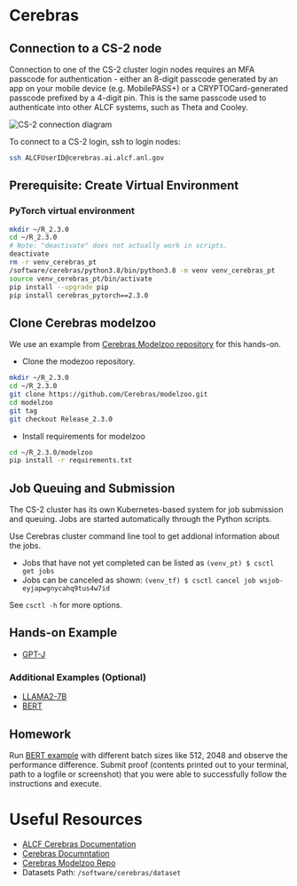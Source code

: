 # Cerebras 

## Connection to a CS-2 node

Connection to one of the CS-2 cluster login nodes requires an MFA passcode for authentication - either an 8-digit passcode generated by an app on your mobile device (e.g. MobilePASS+) or a CRYPTOCard-generated passcode prefixed by a 4-digit pin. This is the same passcode used to authenticate into other ALCF systems, such as Theta and Cooley.

![CS-2 connection diagram](./Cerebras_Wafer-Scale_Cluster_login_diagram.png)

To connect to a CS-2 login, ssh to login nodes:
```bash
ssh ALCFUserID@cerebras.ai.alcf.anl.gov
```

## Prerequisite: Create Virtual Environment 

### PyTorch virtual environment

```bash
mkdir ~/R_2.3.0
cd ~/R_2.3.0
# Note: "deactivate" does not actually work in scripts.
deactivate
rm -r venv_cerebras_pt
/software/cerebras/python3.8/bin/python3.8 -m venv venv_cerebras_pt
source venv_cerebras_pt/bin/activate
pip install --upgrade pip
pip install cerebras_pytorch==2.3.0
```

## Clone Cerebras modelzoo

We use an example from [Cerebras Modelzoo repository](https://github.com/Cerebras/modelzoo) for this hands-on. 

* Clone the modezoo repository.<br>
```bash
mkdir ~/R_2.3.0
cd ~/R_2.3.0
git clone https://github.com/Cerebras/modelzoo.git
cd modelzoo
git tag
git checkout Release_2.3.0
```
* Install requirements for modelzoo
```bash
cd ~/R_2.3.0/modelzoo
pip install -r requirements.txt 
```

## Job Queuing and Submission

The CS-2 cluster has its own Kubernetes-based system for job submission and queuing. Jobs are started automatically through the Python scripts. 

Use Cerebras cluster command line tool to get addional information about the jobs.

* Jobs that have not yet completed can be listed as
    `(venv_pt) $ csctl get jobs`
* Jobs can be canceled as shown:
    `(venv_tf) $ csctl cancel job wsjob-eyjapwgnycahq9tus4w7id`

See `csctl -h` for more options.

## Hands-on Example


* [GPT-J](./gptj.md)

### Additional Examples (Optional)

* [LLAMA2-7B](./llama2-7b.md)
* [BERT](./bert-large.md)


## Homework

Run [BERT example](./bert-large.md) with different batch sizes like 512, 2048 and observe the performance difference. Submit proof (contents printed out to your terminal, path to a logfile or screenshot) that you were able to successfully follow the instructions and execute. 

# Useful Resources 

* [ALCF Cerebras Documentation](https://docs.alcf.anl.gov/ai-testbed/cerebras/system-overview/)
* [Cerebras Documntation](https://docs.cerebras.net/en/latest/wsc/index.html)
* [Cerebras Modelzoo Repo](https://github.com/Cerebras/modelzoo/tree/main/modelzoo)
* Datasets Path: `/software/cerebras/dataset`
